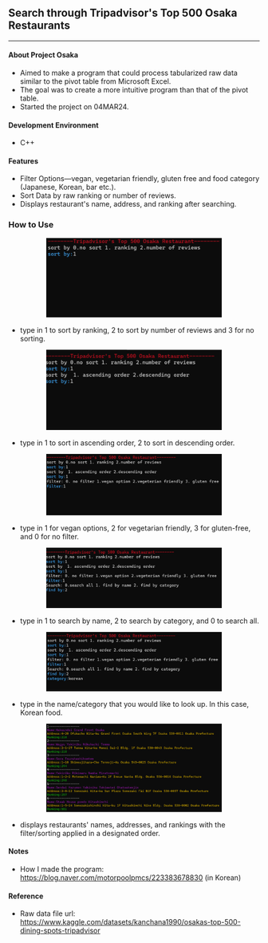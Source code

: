 ## Search through Tripadvisor's Top 500 Osaka Restaurants
***
#### About Project Osaka

+ Aimed to make a program that could process tabularized raw data similar to the pivot table from Microsoft Excel.
+ The goal was to create a more intuitive program than that of the pivot table.
+ Started the project on 04MAR24.

#### Development Environment

+ C++

#### Features

+ Filter Options—vegan, vegetarian friendly, gluten free and food category (Japanese, Korean, bar etc.).
+ Sort Data by raw ranking or number of reviews.
+ Displays restaurant's name, address, and ranking after searching.

### How to Use

<p align="center">
  <img src="Images/1.png"
   width="70%"
   height="50%"
    >
</p>

+ type in 1 to sort by ranking, 2 to sort by number of reviews and 3 for no sorting.

<p align="center">
  <img src="Images/2.png"
   width="70%"
   height="50%"
    >
</p>

+ type in 1 to sort in ascending order, 2 to sort in descending order.

<p align="center">
  <img src="Images/3.png"
   width="70%"
   height="50%"
    >
</p>

+ type in 1 for vegan options, 2 for vegetarian friendly, 3 for gluten-free, and 0 for no filter.

<p align="center">
  <img src="Images/4.png"
   width="70%"
   height="50%"
    >
</p>

+ type in 1 to search by name, 2 to search by category, and 0 to search all.

<p align="center">
  <img src="Images/5.png"
   width="70%"
   height="50%"
    >
</p>

+ type in the name/category that you would like to look up. In this case, Korean food.

<p align="center">
  <img src="Images/6.png"
   width="70%"
   height="50%"
    >
</p>

+ displays restaurants' names, addresses, and rankings with the filter/sorting applied in a designated order.

#### Notes

+ How I made the program: https://blog.naver.com/motorpoolpmcs/223383678830 (in Korean)

#### Reference

+ Raw data file url: https://www.kaggle.com/datasets/kanchana1990/osakas-top-500-dining-spots-tripadvisor




